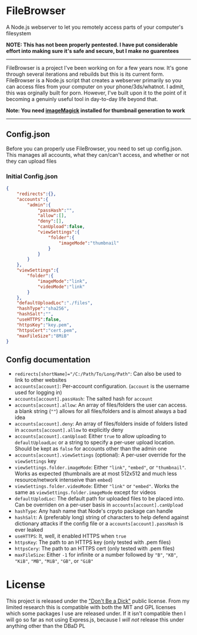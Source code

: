 # FileBrowser
A Node.js webserver to let you remotely access parts of your computer's filesystem

**NOTE: This has not been properly pentested. I have put considerable effort into making sure it's safe and secure, but I make no guarentees**

---

FileBrowser is a project I've been working on for a few years now. It's gone through several iterations and rebuilds but this is its current form. FileBrowser is a Node.js script that creates a webserver primarily so you can access files from your computer on your phone/3ds/whatnot. I admit, this was orginally built for porn. However, I've built upon it to the point of it becoming a genuinly useful tool in day-to-day life beyond that.

**Note: You need [imageMagick](https://www.imagemagick.org/) installed for thumbnail generation to work**

---

## Config.json

Before you can properly use FileBrowser, you need to set up config.json. This manages all accounts, what they can/can't access, and whether or not they can upload files

### Initial Config.json

```JSON
{
	"redirects":{},
	"accounts":{
		"admin":{
			"passHash":"",
			"allow":[],
			"deny":[],
			"canUpload":false,
			"viewSettings":{
				"folder":{
					"imageMode":"thumbnail"
				}
			}
		}
	},
	"viewSettings":{
		"folder":{
			"imageMode":"link",
			"videoMode":"link"
		}
	},
	"defaultUploadLoc":"./files",
	"hashType":"sha256",
	"hashSalt":"",
	"useHTTPS":false,
	"httpsKey":"key.pem",
	"httpsCert":"cert.pem",
	"maxFileSize":"8MiB"
}
```

## Config documentation
- `redirects[shortName]="/C:/Path/To/Long/Path"`: Can also be used to link to other websites
- `accounts[account]`: Per-account configuration. (`account` is the username used for logging in)
- `accounts[account].passHash`: The salted hash for `account`
- `accounts[account].allow`: An array of files/folders the user can access. a blank string (`""`) allows for all files/folders and is almost always a bad idea
- `accounts[account].deny`: An array of files/folders inside of folders listed in `accounts[account].allow` to explicitly deny
- `accounts[account].canUpload`: Either `true` to allow uploading to `defaultUploadLoc` or a string to specify a per-user upload location. Should be kept as `false` for accounts other than the admin one
- `accounts[account].viewSettings` (optional): A per-user override for the `viewSettings` key
- `viewSettings.folder.imageMode`: Either `"link"`, `"embed"`, or `"thumbnail"`. Works as expected (thumbnails are at most 512x512 and much less resource/network intenseive than `embed`)
- `viewSettings.folder.videoMode`: Either `"link"` or `"embed"`. Works the same as `viewSettings.folder.imageMode` except for videos
- `defaultUplodLoc`: The default path for uploaded files to be placed into. Can be overriden on a per-user basis in `accounts[account].canUpload`
- `hashType`: Any hash name that Node's crpyto package can handle
- `hashSalt`: A (preferably long) string of characters to help defend against dictionary attacks if the config file or a `accounts[account].passHash` is ever leaked
- `useHTTPS`: It, well, it enabled HTTPS when `true`
- `httpsKey`: The path to an HTTPS key (only tested with .pem files)
- `httpsCery`: The path to an HTTPS cert (only tested with .pem files)
- `maxFileSize`: Either `-1` for infinite or a number followed by `"B"`, `"KB"`, `"KiB"`, `"MB"`, `"MiB"`, `"GB"`, or `"GiB"`

# License

This project is released under the ["Don't Be a Dick"](https://dbad-license.org) public license. From my limited research this is compatible with both the MIT and GPL licenses which some packages I use are released under. If it isn't compatible then I will go so far as not using Express.js, because I *will not* release this under anything other than the DBaD PL
